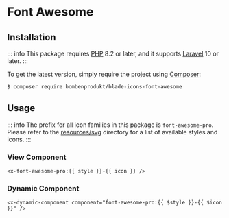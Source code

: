 # Font Awesome

## Installation

::: info
This package requires [PHP](https://www.php.net/) 8.2 or later, and it supports [Laravel](https://laravel.com/) 10 or later.
:::

To get the latest version, simply require the project using [Composer](https://getcomposer.org/):

```bash
$ composer require bombenprodukt/blade-icons-font-awesome
```

## Usage

::: info
The prefix for all icon families in this package is `font-awesome-pro`. Please refer to the [resources/svg](https://github.com/faustbrian/blade-icons-font-awesome/tree/main/resources/svg) directory for a list of available styles and icons.
:::

### View Component

```blade
<x-font-awesome-pro:{{ style }}-{{ icon }} />
```

### Dynamic Component

```blade
<x-dynamic-component component="font-awesome-pro:{{ $style }}-{{ $icon }}" />
```
